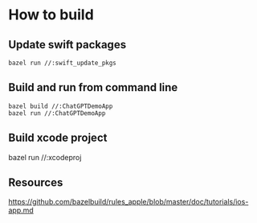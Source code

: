 # How to build

## Update swift packages

```
bazel run //:swift_update_pkgs
```
## Build and run from command line

```
bazel build //:ChatGPTDemoApp
bazel run //:ChatGPTDemoApp
```

## Build xcode project

bazel run //:xcodeproj

## Resources

https://github.com/bazelbuild/rules_apple/blob/master/doc/tutorials/ios-app.md